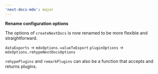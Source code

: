 ```yaml
---
'next-docs-mdx': major
---
```


**Rename configuration options**

The options of `createNextDocs` is now renamed to be more flexible and straightforward.

`dataExports` -> `mdxOptions.valueToExport`
`pluginOptions` -> `mdxOptions.rehypeNextDocsOptions`

`rehypePlugins` and `remarkPlugins` can also be a function that accepts and returns plugins.